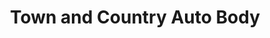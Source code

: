 ---
title: "Town and Country Auto Body"
url: /stone-mills/town-and-country-auto-body/
shop: Autowerkstatt
---